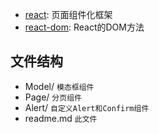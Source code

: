 * [react](https://facebook.github.io/react/): 页面组件化框架
* [react-dom](https://facebook.github.io/react/): React的DOM方法
## 文件结构 ##
* Model/  `模态框组件`
* Page/  `分页组件`
* Alert/  `自定义Alert和Confirm组件`
* readme.md  `此文件`

